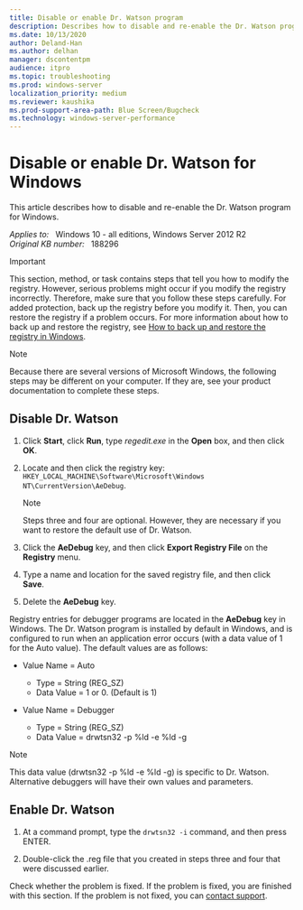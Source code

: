 ```yaml
---
title: Disable or enable Dr. Watson program
description: Describes how to disable and re-enable the Dr. Watson program for Windows.
ms.date: 10/13/2020
author: Deland-Han
ms.author: delhan
manager: dscontentpm
audience: itpro
ms.topic: troubleshooting
ms.prod: windows-server
localization_priority: medium
ms.reviewer: kaushika
ms.prod-support-area-path: Blue Screen/Bugcheck
ms.technology: windows-server-performance
---
```

# Disable or enable Dr. Watson for Windows

This article describes how to disable and re-enable the Dr. Watson program for Windows.

_Applies to:_ &nbsp; Windows 10 - all editions, Windows Server 2012 R2  
_Original KB number:_ &nbsp; 188296

> [!IMPORTANT]
> This section, method, or task contains steps that tell you how to modify the registry. However, serious problems might occur if you modify the registry incorrectly. Therefore, make sure that you follow these steps carefully. For added protection, back up the registry before you modify it. Then, you can restore the registry if a problem occurs. For more information about how to back up and restore the registry, see [How to back up and restore the registry in Windows](https://support.microsoft.com/help/322756).

> [!NOTE]
> Because there are several versions of Microsoft Windows, the following steps may be different on your computer. If they are, see your product documentation to complete these steps.  

## Disable Dr. Watson

1. Click **Start**, click **Run**, type *regedit.exe* in the **Open** box, and then click **OK**.

2. Locate and then click the registry key: `HKEY_LOCAL_MACHINE\Software\Microsoft\Windows NT\CurrentVersion\AeDebug`.

    > [!NOTE]
    > Steps three and four are optional. However, they are necessary if you want to restore the default use of Dr. Watson.

3. Click the **AeDebug** key, and then click **Export Registry File** on the **Registry** menu.

4. Type a name and location for the saved registry file, and then click **Save**.

5. Delete the **AeDebug** key.

Registry entries for debugger programs are located in the **AeDebug** key in Windows. The Dr. Watson program is installed by default in Windows, and is configured to run when an application error occurs (with a data value of 1 for the Auto value). The default values are as follows:

- Value Name = Auto
  - Type = String (REG_SZ)
  - Data Value = 1 or 0. (Default is 1)

- Value Name = Debugger
  - Type = String (REG_SZ)
  - Data Value = drwtsn32 -p %ld -e %ld -g

> [!NOTE]
> This data value (drwtsn32 -p %ld -e %ld -g) is specific to Dr. Watson. Alternative debuggers will have their own values and parameters.

## Enable Dr. Watson

1. At a command prompt, type the `drwtsn32 -i` command, and then press ENTER.

2. Double-click the .reg file that you created in steps three and four that were discussed earlier.

Check whether the problem is fixed. If the problem is fixed, you are finished with this section. If the problem is not fixed, you can [contact support](https://support.microsoft.com/).
